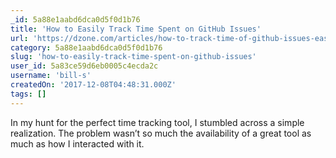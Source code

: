 ```yaml
---
_id: 5a88e1aabd6dca0d5f0d1b76
title: 'How to Easily Track Time Spent on GitHub Issues'
url: 'https://dzone.com/articles/how-to-track-time-of-github-issues-easily'
category: 5a88e1aabd6dca0d5f0d1b76
slug: 'how-to-easily-track-time-spent-on-github-issues'
user_id: 5a83ce59d6eb0005c4ecda2c
username: 'bill-s'
createdOn: '2017-12-08T04:48:31.000Z'
tags: []
---
```


In my hunt for the perfect time tracking tool, I stumbled across a simple realization. The problem wasn’t so much the availability of a great tool as much as how I interacted with it.
